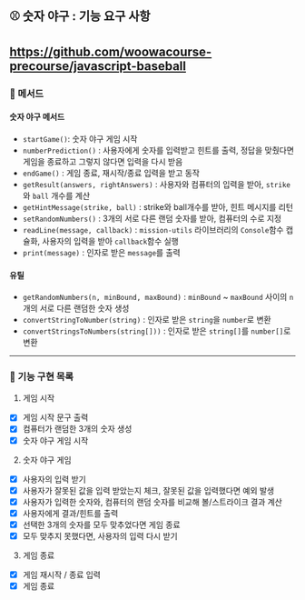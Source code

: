 ## ⚾️ 숫자 야구 : 기능 요구 사항
https://github.com/woowacourse-precourse/javascript-baseball
---

### 📌 메서드

#### 숫자 야구 메서드

- `startGame()`: 숫자 야구 게임 시작
- `numberPrediction()` : 사용자에게 숫자를 입력받고 힌트를 출력, 정답을 맞췄다면 게임을 종료하고 그렇지 않다면 입력을 다시 받음
- `endGame()` : 게임 종료, 재시작/종료 입력을 받고 동작
- `getResult(answers, rightAnswers)` : 사용자와 컴퓨터의 입력을 받아, `strike`와 `ball` 개수를 계산
- `getHintMessage(strike, ball)` : strike와 ball개수를 받아, 힌트 메시지를 리턴
- `setRandomNumbers()` : 3개의 서로 다른 랜덤 숫자를 받아, 컴퓨터의 수로 지정
- `readLine(message, callback)` : `mission-utils` 라이브러리의 `Console`함수 캡슐화, 사용자의 입력을 받아 `callback`함수 실행
- `print(message)` : 인자로 받은 `message`를 출력

#### 유틸

- `getRandomNumbers(n, minBound, maxBound)` : `minBound` ~ `maxBound` 사이의 `n`개의 서로 다른 랜덤한 숫자 생성
- `convertStringToNumber(string)` : 인자로 받은 `string`을 `number`로 변환
- `convertStringsToNumbers(string[]))` : 인자로 받은 `string[]`를 `number[]`로 변환

---

### 🔨 기능 구현 목록

1. 게임 시작

- [x] 게임 시작 문구 출력
- [x] 컴퓨터가 랜덤한 3개의 숫자 생성
- [x] 숫자 야구 게임 시작

2. 숫자 야구 게임

- [x] 사용자의 입력 받기
- [x] 사용자가 잘못된 값을 입력 받았는지 체크, 잘못된 값을 입력했다면 예외 발생
- [x] 사용자가 입력한 숫자와, 컴퓨터의 랜덤 숫자를 비교해 볼/스트라이크 결과 계산
- [x] 사용자에게 결과/힌트를 출력
- [x] 선택한 3개의 숫자를 모두 맞추었다면 게임 종료
- [x] 모두 맞추지 못했다면, 사용자의 입력 다시 받기

3. 게임 종료

- [x] 게임 재시작 / 종료 입력
- [x] 게임 종료
